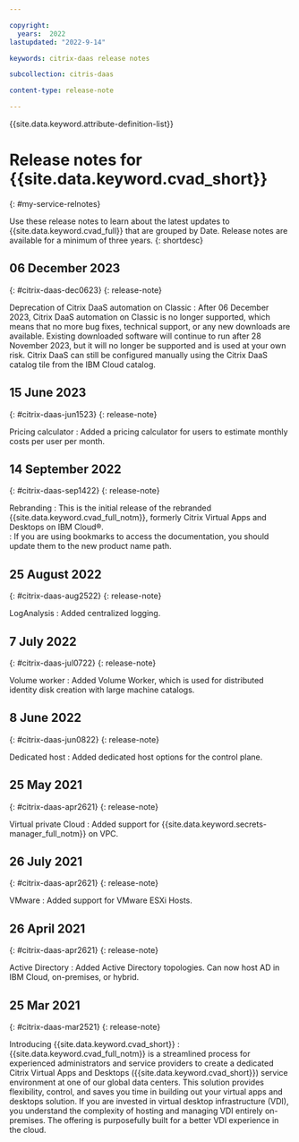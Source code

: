```yaml
---

copyright:
  years:  2022
lastupdated: "2022-9-14"

keywords: citrix-daas release notes

subcollection: citris-daas

content-type: release-note

---
```


<!-- keywords values above are place holders. Actual values should be pulled from the release notes entries. -->

{{site.data.keyword.attribute-definition-list}}

<!-- You must add the release-note content type in your attribute definitions AND to each release note H2. This will ensure that the release note entry is pulled into the notifications library. -->

# Release notes for {{site.data.keyword.cvad_short}}
{: #my-service-relnotes}

<!-- The title of your H1 should be Release notes for _service-name_, where _service-name_ is the non-trademarked short version keyref. Include your service name as a search keyword at the top of your Markdown file. See the example keywords above. -->

Use these release notes to learn about the latest updates to {{site.data.keyword.cvad_full}} that are grouped by Date. Release notes are available for a minimum of three years.
{: shortdesc}

## 06 December 2023
{: #citrix-daas-dec0623}
{: release-note}

Deprecation of Citrix DaaS automation on Classic
:  After 06 December 2023, Citrix DaaS automation on Classic is no longer supported, which means that no more bug fixes, technical support, or any new downloads are available. Existing downloaded software will continue to run after 28 November 2023, but it will no longer be supported and is used at your own risk. Citrix DaaS can still be configured manually using the Citrix DaaS catalog tile from the IBM Cloud catalog.

## 15 June 2023
{: #citrix-daas-jun1523}
{: release-note}

Pricing calculator
:   Added a pricing calculator for users to estimate monthly costs per user per month.  


## 14 September 2022
{: #citrix-daas-sep1422}
{: release-note}

Rebranding
:   This is the initial release of the rebranded {{site.data.keyword.cvad_full_notm}}, formerly Citrix Virtual Apps and Desktops on IBM Cloud&reg;.  
:   If you are using bookmarks to access the documentation, you should update them to the new product name path.


## 25 August 2022
{: #citrix-daas-aug2522}
{: release-note}

LogAnalysis
:   Added centralized logging.


## 7 July 2022
{: #citrix-daas-jul0722}
{: release-note}

Volume worker
:   Added Volume Worker, which is used for distributed identity disk creation with large machine catalogs.

## 8 June 2022
{: #citrix-daas-jun0822}
{: release-note}

Dedicated host
:   Added dedicated host options for the control plane.


## 25 May 2021
{: #citrix-daas-apr2621}
{: release-note}

Virtual private Cloud
:   Added support for {{site.data.keyword.secrets-manager_full_notm}} on VPC.  


## 26 July 2021
{: #citrix-daas-apr2621}
{: release-note}

VMware
:   Added support for VMware ESXi Hosts.  

## 26 April 2021
{: #citrix-daas-apr2621}
{: release-note}

Active Directory
:   Added Active Directory topologies.  Can now host AD in IBM Cloud, on-premises, or hybrid.

## 25 Mar 2021
{: #citrix-daas-mar2521}
{: release-note}

Introducing {{site.data.keyword.cvad_short}}
:   {{site.data.keyword.cvad_full_notm}} is a streamlined process for experienced administrators and service providers to create a dedicated Citrix Virtual Apps and Desktops ({{site.data.keyword.cvad_short}}) service environment at one of our global data centers. This solution provides flexibility, control, and saves you time in building out your virtual apps and desktops solution. If you are invested in virtual desktop infrastructure (VDI), you understand the complexity of hosting and managing VDI entirely on-premises. The offering is purposefully built for a better VDI experience in the cloud.
